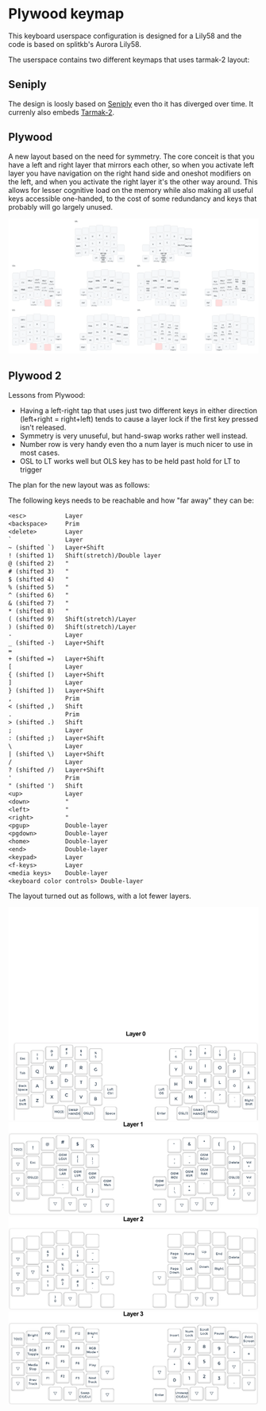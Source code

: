 # Plywood keymap

This keyboard userspace configuration is designed for a Lily58 and the code is based on splitkb's Aurora Lily58.

The userspace contains two different keymaps that uses tarmak-2 layout:

## Seniply

The design is loosly based on [Seniply](https://stevep99.github.io/seniply/) even tho it has diverged over time. It currenly also embeds [Tarmak-2](https://forum.colemak.com/topic/1858-learn-colemak-in-steps-with-the-tarmak-layouts/).

## Plywood

A new layout based on the need for symmetry. The core conceit is that you have a left and right layer that mirrors each other, so when you activate left layer you have navigation on the right hand side and oneshot modifiers on the left, and when you activate the right layer it's the other way around. This allows for lesser cognitive load on the memory while also making all useful keys accessible one-handed, to the cost of some redundancy and keys that probably will go largely unused.

![](_img/plywood_keymap.png)

## Plywood 2

Lessons from Plywood:
- Having a left-right tap that uses just two different keys in either direction (left+right = right+left) tends to cause a layer lock if the first key pressed isn't released.
- Symmetry is very unuseful, but hand-swap works rather well instead.
- Number row is very handy even tho a num layer is much nicer to use in most cases.
- OSL to LT works well but OLS key has to be held past hold for LT to trigger

The plan for the new layout was as follows:

The following keys needs to be reachable and how "far away" they can be:
```
<esc>           Layer
<backspace>     Prim
<delete>        Layer
`               Layer
~ (shifted `)   Layer+Shift
! (shifted 1)   Shift(stretch)/Double layer
@ (shifted 2)   "
# (shifted 3)   "
$ (shifted 4)   "
% (shifted 5)   "
^ (shifted 6)   "
& (shifted 7)   "
* (shifted 8)   "
( (shifted 9)   Shift(stretch)/Layer
) (shifted 0)   Shift(stretch)/Layer
-               Layer
_ (shifted -)   Layer+Shift
=
+ (shifted =)   Layer+Shift
[               Layer
{ (shifted [)   Layer+Shift
]               Layer
} (shifted ])   Layer+Shift
,               Prim
< (shifted ,)   Shift
.               Prim
> (shifted .)   Shift
;               Layer
: (shifted ;)   Layer+Shift
\               Layer
| (shifted \)   Layer+Shift
/               Layer
? (shifted /)   Layer+Shift
'               Prim
" (shifted ')   Shift
<up>            Layer
<down>          "
<left>          "
<right>         "
<pgup>          Double-layer
<pgdown>        Double-layer
<home>          Double-layer
<end>           Double-layer
<keypad>        Layer
<f-keys>        Layer
<media keys>    Double-layer
<keyboard color controls> Double-layer
```

The layout turned out as follows, with a lot fewer layers.

![](_img/Plywood2_layer0.png)
![](_img/Plywood2_layer1.png)
![](_img/Plywood2_layer2.png)
![](_img/Plywood2_layer3.png)